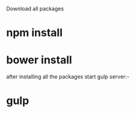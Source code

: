 Download all packages
# npm install
# bower install

after installing all the packages start gulp server:-

# gulp
